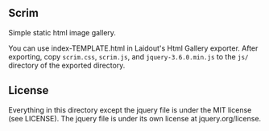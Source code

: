 Scrim
-----
Simple static html image gallery.

You can use index-TEMPLATE.html in Laidout's Html Gallery exporter.
After exporting, copy `scrim.css`, `scrim.js`, and `jquery-3.6.0.min.js` to
the `js/` directory of the exported directory.


License
-------
Everything in this directory except the jquery file is under the MIT license (see LICENSE).
The jquery file is under its own license at jquery.org/license.
